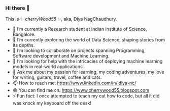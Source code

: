 ### Hi there 👋

This is ✨ _cherryWood55_ ✨, aka, Diya NagChaudhury.

- 🔭 I’m currently a Research student at Indian Institute of Science, Bangalore.
- 🌱 I’m currently exploring the world of Data Science, shaping stories from its depths.
- 👯 I’m looking to collaborate on projects spanning Programming, Software development and Machine Learning.
- 🤔 I’m looking for help with the intricacies of deploying machine learning models in real-world applications.
- 💬 Ask me about my passion for learning, my coding adventures, my love for writing, guitars, travel, coffee and cats.
- 📫 How to reach me: https://www.linkedin.com/in/idiya-nc/
- 😄 You can find me on: https://www.cherrywood55.blogspot.com
- ⚡ Fun fact: I once attempted to teach my cat how to code, but all it did was knock my keyboard off the desk!


